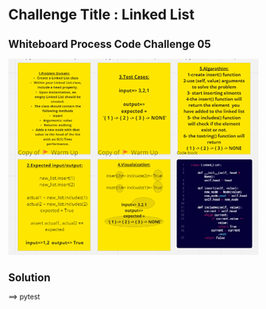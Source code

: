 # Challenge Title : Linked List


## Whiteboard Process Code Challenge 05
![linked-list](./Code%205.png)





## Solution
==> pytest